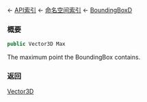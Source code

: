 ← [API索引](Api-Index) ← [命名空间索引](Namespace-Index) ← [BoundingBoxD](VRageMath.BoundingBoxD)

### 概要

```csharp
public Vector3D Max
```

The maximum point the BoundingBox contains.

### 返回

[Vector3D](VRageMath.Vector3D)

